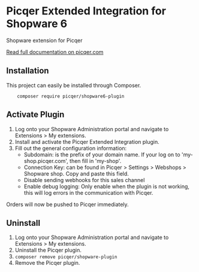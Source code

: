 # Picqer Extended Integration for Shopware 6
Shopware extension for Picqer

[Read full documentation on picqer.com](https://picqer.com/nl/help/artikelen/shopware-6-plugin)

## Installation
This project can easily be installed through Composer.

```
    composer require picqer/shopware6-plugin
```

## Activate Plugin
1. Log onto your Shopware Administration portal and navigate to Extensions > My extensions.
2. Install and activate the Picqer Extended Integration plugin.
3. Fill out the general configuration information:
    + Subdomain: is the prefix of your domain name. If your log on to 'my-shop.picqer.com', then fill in 'my-shop'.
    + Connection Key: can be found in Picqer > Settings > Webshops > Shopware shop. Copy and paste this field.
    + Disable sending webhooks for this sales channel
    + Enable debug logging: Only enable when the plugin is not working, this will log errors in the communication with Picqer.

Orders will now be pushed to Picqer immediately.

## Uninstall
1. Log onto your Shopware Administration portal and navigate to Extensions > My extensions.
2. Uninstall the Picqer plugin.
3. ``` composer remove picqer/shopware-plugin ```
4. Remove the Picqer plugin. 
